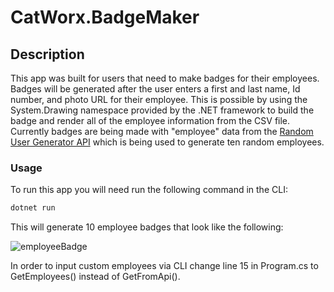 # CatWorx.BadgeMaker

## Description

This app was built for users that need to make badges for their employees. Badges will be generated after the user enters a first and last name, Id number, and photo URL for their employee. This is possible by using the System.Drawing namespace provided by the .NET framework to build the badge and render all of the employee information from the CSV file. Currently badges are being made with "employee" data from the [Random User Generator API](https://randomuser.me/documentation) which is being used to generate ten random employees.


### Usage

To run this app you will need run the following command in the CLI:

```md
dotnet run
```

This will generate 10 employee badges that look like the following:

![employeeBadge](./data/458472172_badge.png)

In order to input custom employees via CLI change line 15 in Program.cs to GetEmployees() instead of GetFromApi().

